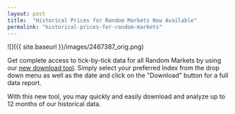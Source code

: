 ```yaml
---
layout: post
title:  "Historical Prices for Random Markets Now Available"
permalink: "historical-prices-for-random-markets"
---
```

![]({{ site.baseurl }}/images/2467387_orig.png)

Get complete access to tick-by-tick data for all Random Markets by using our [new download tool](https://www.binary.com/get-started/random-markets?l=EN&utm_medium=social&utm_source=blog&utm_content=whatsnew#random_download). Simply select your preferred Index from the drop down menu as well as the date and click on the "Download" button for a full data report. 

With this new tool, you may quickly and easily download and analyze up to 12 months of our historical data.